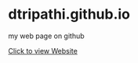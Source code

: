 # dtripathi.github.io
my web page on github

[Click to view Website](https://www.dtripathi.github.io)
